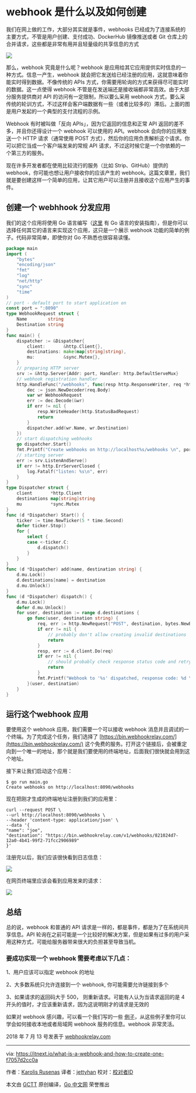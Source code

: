 # webhook 是什么以及如何创建

我们在网上做的工作，大部分其实就是事件，webhooks 已经成为了连接系统的主要方式，不管是用户创建、支付成功、DockerHub 镜像推送或者 Git 仓库上的合并请求，这些都是非常有用并且轻量级的共享信息的方式

![](https://cdn-images-1.medium.com/max/800/1*eyc16Ydypz4g8Y4WJMbSHA.png)

那么，webhook 究竟是什么呢？webhook 是应用给其它应用提供实时信息的一种方式。信息一产生，webhook 就会把它发送给已经注册的应用，这就意味着你能实时得到数据。不像传统的 APIs 方式，你需要用轮询的方式来获得尽可能实时的数据。这一点使得 webhook 不管是在发送端还是接收端都非常高效。由于大部分服务提供商对 API 的访问有一定限制，所以要么采用 webhook 方式，要么采传统的轮训方式，不过这样会客户端数据有一些（或者比较多的）滞后。上面的图是用户发起的一个典型的支付流程的示例。

Webhook 有时被叫做「反向 APIs」，因为它返回的信息和正常 API 返回的差不多，并且你还得设计一个 webhook 可以使用的 API。webhook 会向你的应用发送一个 HTTP 请求（通常使用 POST 方式），然后你的应用负责解析这个请求。你可以把它当成一个客户端发来的常规 API 请求，不过这时候它是一个你依赖的一个第三方的服务。


现在许多开发者都在使用比较流行的服务（比如 Strip、GitHub）提供的 webhook，你可能也想让用户接收你的应该产生的 webhook。这篇文章里，我们就是要创建这样一个简单的应用，让其它用户可以注册并且接收这个应用产生的事件。

## 创建一个 webhhook 分发应用

我们的这个应用将使用 Go 语言编写（[这里](https://golang.org/doc/install) 有 Go 语言的安装指南），但是你可以选择任何其它的语言来实现这个应用，这只是一个展示 webhook 功能的简单的例子。代码非常简单，即使你对 Go 不熟悉也很容易读懂。

``` go
package main
import (
    "bytes"
    "encoding/json"
    "fmt"
    "log"
    "net/http"
    "sync"
    "time"
)
// port - default port to start application on
const port = ":8090"
type WebhookRequest struct {
    Name        string
    Destination string
}
func main() {
    dispatcher := &Dispatcher{
        client:       &http.Client{},
        destinations: make(map[string]string),
        mu:           &sync.Mutex{},
    }
    // preparing HTTP server
    srv := &http.Server{Addr: port, Handler: http.DefaultServeMux}
    // webhook registration handler
    http.HandleFunc("/webhooks", func(resp http.ResponseWriter, req *http.Request) {
        dec := json.NewDecoder(req.Body)
        var wr WebhookRequest
        err := dec.Decode(&wr)
        if err != nil {
            resp.WriteHeader(http.StatusBadRequest)
            return
        }
        dispatcher.add(wr.Name, wr.Destination)
    })
    // start dispatching webhooks
    go dispatcher.Start()
    fmt.Printf("Create webhooks on http://localhost%s/webhooks \n", port)
    // starting server
    err := srv.ListenAndServe()
    if err != http.ErrServerClosed {
        log.Fatalf("listen: %s\n", err)
    }
}
type Dispatcher struct {
    client       *http.Client
    destinations map[string]string
    mu           *sync.Mutex
}
func (d *Dispatcher) Start() {
    ticker := time.NewTicker(5 * time.Second)
    defer ticker.Stop()
    for {
        select {
        case <-ticker.C:
            d.dispatch()
        }
    }
}
func (d *Dispatcher) add(name, destination string) {
    d.mu.Lock()
    d.destinations[name] = destination
    d.mu.Unlock()
}
func (d *Dispatcher) dispatch() {
    d.mu.Lock()
    defer d.mu.Unlock()
    for user, destination := range d.destinations {
        go func(user, destination string) {
            req, err := http.NewRequest("POST", destination, bytes.NewBufferString(fmt.Sprintf("Hello %s, current time is %s", user, time.Now().String())))
            if err != nil {
                // probably don't allow creating invalid destinations
                return
            }
            resp, err := d.client.Do(req)
            if err != nil {
                // should probably check response status code and retry if it's timeout or 500
                return
            }
            fmt.Printf("Webhook to '%s' dispatched, response code: %d \n", destination, resp.StatusCode)
        }(user, destination)
    }
}
```

## 运行这个webhook 应用

要使用这个 webhook 应用，我们需要一个可以接收 webhook 消息并且调试的一个终端。为了完成这个任务，我们选择了 [https://bin.webhookrelay.com/](https://bin.webhookrelay.com/) 这个免费的服务。打开这个链接后，会被重定向到一个唯一的地址，那个就是我们要使用的终端地址，后面我们很快就会用到这个地址。

接下来让我们启动这个应用：

```
$ go run main.go
Create webhooks on http://localhost:8090/webhooks
```

现在把刚才生成的终端地址注册到我们的应用里：

```
curl --request POST \
--url http://localhost:8090/webhooks \
--header 'content-type: application/json' \
--data '{
"name": "joe",
"destination": "https://bin.webhookrelay.com/v1/webhooks/821024d7-12a0-4b41-99f2-71fcc2906989"
}'
```

注册完以后，我们应该很快看到日志信息：

![](https://cdn-images-1.medium.com/max/800/1*6EAbArGwf9qwKJ1A0TkOAw.png)

在网页终端里应该会看到应用发来的请求：

![](https://cdn-images-1.medium.com/max/800/1*wyDj5tcydPq7KrJzBmEBAA.png)

## 总结

总的说，webhook 和普通的 API 请求是一样的，都是事件，都是为了在系统间共享信息。API 轮询在之前可能是一个比较好的解决方案，但是如果有过多的用户采用这种方式，可能给服务器带来很大的负担甚至导致当机。

### 要成功实现一个 webhook 需要考虑以下几点：

1、用户应该可以指定 webhook 的地址

2、大多数系统只允许连接到一个 webhook, 你可能需要允许链接到多个

3、如果请求的返回码大于 500， 则重新请求。可能有人认为当请求返回的是
4 开头的值时，才应该重新请求，因为这说明刚才的请求是无效的

如果对 webhook 感兴趣，可以看一个我们写的一些 [例子](https://webhookrelay.com/v1/examples/receiving-webhooks-on-localhost.html)，从这些例子里你可以学会如何接收本地或者局域网 webhook 服务的信息。webhook 非常灵活。

2018 年 7 月 13 号发表于 [webhookrelay.com](https://webhookrelay.com/blog/2018/07/13/how-to-create-webhook/)

----------------

via: https://itnext.io/what-is-a-webhook-and-how-to-create-one-f7057d2cc0a

作者：[Karolis Rusenas](https://itnext.io/@karolis.rusenas)
译者：[jettyhan](https://github.com/jettyhan)
校对：[校对者ID](https://github.com/校对者ID)

本文由 [GCTT](https://github.com/studygolang/GCTT) 原创编译，[Go 中文网](https://studygolang.com/) 荣誉推出
